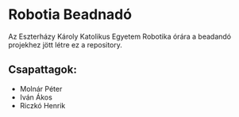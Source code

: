 # Robotia Beadnadó

Az Eszterházy Károly Katolikus Egyetem Robotika órára a beadandó projekhez jött létre ez a repository.

## Csapattagok:
- Molnár Péter 
- Iván Ákos 
- Riczkó Henrik